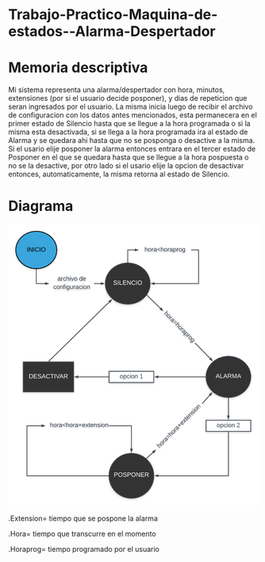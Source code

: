 # Trabajo-Practico-Maquina-de-estados--Alarma-Despertador

# Memoria descriptiva
Mi sistema representa una alarma/despertador con hora, minutos, extensiones (por si el usuario decide posponer), y dias de repeticion que seran ingresados por el usuario.
La misma inicia luego de recibir el archivo de configuracion con los datos antes mencionados, esta permanecera en el primer estado de Silencio hasta que se llegue a la hora programada o si la misma esta desactivada, si se llega a la hora programada ira al estado de Alarma y se quedara ahi hasta que no se posponga o desactive a la misma.
Si el usario elije posponer la alarma entonces entrara en el tercer estado de Posponer en el que se quedara hasta que se llegue a la hora pospuesta o no se la desactive, por otro lado si el usario elije la opcion de desactivar entonces, automaticamente, la misma retorna al estado de Silencio. 
# Diagrama
![imagenError](https://github.com/Jacobo-Miguel/Trabajo-Practico-Maquina-de-estados--Alarma-Despertdor/blob/master/imagen/Copia%20de%20Copia%20de%20Mi%20primer%20documento.png)

.Extension= tiempo que se pospone la alarma

.Hora= tiempo que transcurre en el momento

.Horaprog= tiempo programado por el usuario

